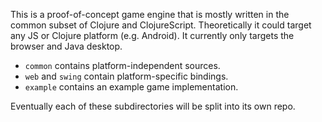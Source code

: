 This is a proof-of-concept game engine that is mostly written in the common
subset of Clojure and ClojureScript. Theoretically it could target any JS or
Clojure platform (e.g. Android). It currently only targets the browser and Java
desktop.

 * `common` contains platform-independent sources.
 * `web` and `swing` contain platform-specific bindings.
 * `example` contains an example game implementation.

Eventually each of these subdirectories will be split into its own repo.
